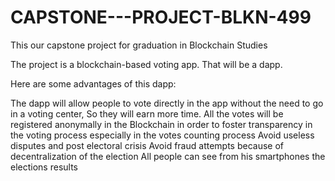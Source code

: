 # CAPSTONE---PROJECT-BLKN-499
This our capstone project for graduation in Blockchain Studies

The project is a blockchain-based voting app. That will be a dapp.

Here are some advantages of this dapp:

The dapp will allow people to vote directly in the app without the need to go in a voting center, So they will earn more time.
All the votes will be registered anonymally in the Blockchain in order to foster transparency in the voting process especially in the votes counting process
Avoid useless disputes and post electoral crisis
Avoid fraud attempts because of decentralization of the election
All people can see from his smartphones the elections results
